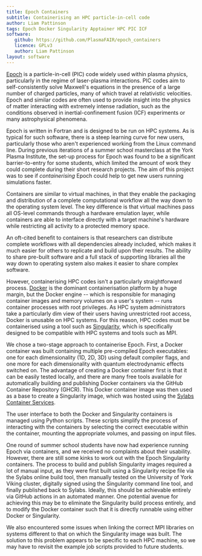 ```yaml
---
title: Epoch Containers
subtitle: Containerising an HPC particle-in-cell code
author: Liam Pattinson
tags: Epoch Docker Singularity Apptainer HPC PIC ICF
software:
   github: https://github.com/PlasmaFAIR/epoch_containers
   licence: GPLv3
   author: Liam Pattinson
layout: software
---
```


[Epoch][epoch] is a particle-in-cell (PIC) code widely used within plasma physics,
particularly in the regime of laser-plasma interactions. PIC codes aim to
self-consistently solve Maxwell's equations in the presence of a large number of charged
particles, many of which travel at relativistic velocities. Epoch and similar codes are
often used to provide insight into the physics of matter interacting with extremely
intense radiation, such as the conditions observed in inertial-confinement fusion
(ICF) experiments or many astrophysical phenomena.

Epoch is written in Fortran and is designed to be run on HPC systems. As is typical for
such software, there is a steep learning curve for new users, particularly those who
aren't experienced working from the Linux command line. During previous iterations of a
summer school masterclass at the York Plasma Institute, the set-up process for Epoch was
found to be a significant barrier-to-entry for some students, which limited the amount
of work they could complete during their short research projects. The aim of this
project was to see if _containerising_ Epoch could help to get new users running
simulations faster.

Containers are similar to virtual machines, in that they enable the packaging and
distribution of a complete computational workflow all the way down to the operating
system level. The key difference is that virtual machines pass all OS-level commands
through a hardware emulation layer, while containers are able to interface directly with
a target machine's hardware while restricting all activity to a protected memory space.

An oft-cited benefit to containers is that researchers can distribute complete workflows
with all dependencies already included, which makes it much easier for others to
replicate and build upon their results. The ability to share pre-built software and a
full stack of supporting libraries all the way down to operating system also makes it
easier to share complex software.

However, containerising HPC codes isn't a particularly straightforward process.
[Docker][docker] is the dominant containerisation platform by a huge margin, but the
Docker engine -- which is responsible for managing container images and memory volumes
on a user's system -- runs container processes with root privileges. As HPC system
administrators take a particularly dim view of their users having unrestricted root
access, Docker is unusable on HPC systems. For this reason, HPC codes must be
containerised using a tool such as [Singularity][singularity], which is specifically
designed to be compatible with HPC systems and tools such as MPI.

We chose a two-stage approach to containerise Epoch. First, a Docker container was built
containing multiple pre-compiled Epoch executables: one for each dimensionality (1D, 2D,
3D) using default compiler flags, and one more for each dimensionality with quantum
electrodynamic effects switched on. The advantage of creating a Docker container first
is that it can be easily tested locally, and there are many free tools available for
automatically building and publishing Docker containers via the GitHub Container
Repository (GHCR). This Docker container image was then used as a base to create a
Singularity image, which was hosted using the [Sylabs Container Services][sylabs].

The user interface to both the Docker and Singularity containers is managed using Python
scripts. These scripts simplify the process of interacting with the containers by
selecting the correct executable within the container, mounting the appropriate volumes,
and passing on input files.

One round of summer school students have now had experience running Epoch via
containers, and we received no complaints about their usability. However, there are
still some kinks to work out with the Epoch Singularity containers. The process to build
and publish Singularity images required a lot of manual input, as they were first built
using a Singularity recipe file via the Sylabs online build tool, then manually tested
on the University of York Viking cluster, digitally signed using the Singularity command
line tool, and finally published back to Sylabs. Ideally, this should be achievable
entirely via GitHub actions in an automated manner. One potential avenue for achieving
this may be to eliminate the Singularity build process entirely, and to modify the
Docker container such that it is directly runnable using either Docker or Singularity.

We also encountered some issues when linking the correct MPI libraries on systems
different to that on which the Singularity image was built. The solution to this problem
appears to be specific to each HPC machine, so we may have to revisit the example job
scripts provided to future students.

[epoch]: https://epochpic.github.io/
[docker]: https://www.docker.com/
[singularity]: https://sylabs.io/singularity/
[sylabs]: https://cloud.sylabs.io/
